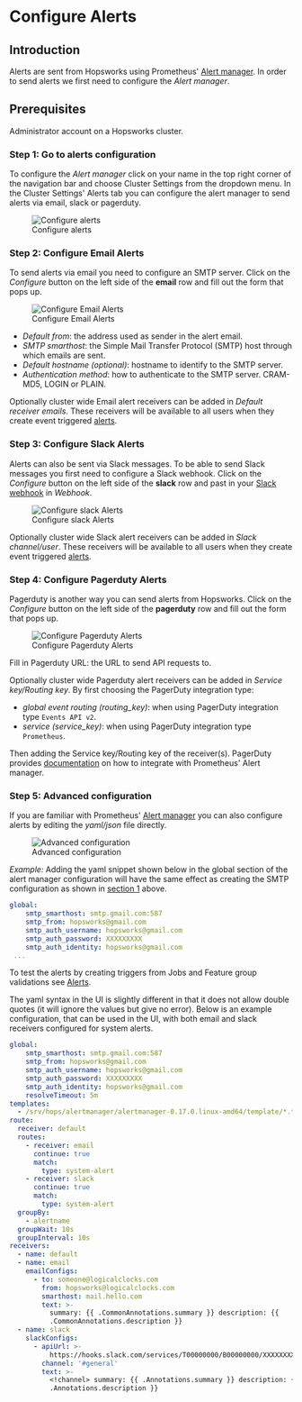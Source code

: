 # Configure Alerts

## Introduction
Alerts are sent from Hopsworks using Prometheus' 
[Alert manager](https://prometheus.io/docs/alerting/latest/alertmanager/).
In order to send alerts we first need to configure the _Alert manager_.

## Prerequisites
Administrator account on a Hopsworks cluster.

### Step 1: Go to alerts configuration
To configure the _Alert manager_ click on your name in the top right corner of the navigation bar and choose
Cluster Settings from the dropdown menu. In the Cluster Settings' Alerts tab you can configure the alert 
manager to send alerts via email, slack or pagerduty.

<figure>
  <img src="../../../assets/images/alerts/configure-alerts.png" alt="Configure alerts"/>
  <figcaption>Configure alerts</figcaption>
</figure>

### Step 2: Configure Email Alerts
To send alerts via email you need to configure an SMTP server. Click on the _Configure_ 
button on the left side of the **email** row and fill out the form that pops up.

<figure>
  <img src="../../../assets/images/alerts/smtp-config.png" alt="Configure Email Alerts"/>
  <figcaption>Configure Email Alerts</figcaption>
</figure>

- _Default from_: the address used as sender in the alert email.
- _SMTP smarthost_: the Simple Mail Transfer Protocol (SMTP) host through which emails are sent.
- _Default hostname (optional)_: hostname to identify to the SMTP server.
- _Authentication method_: how to authenticate to the SMTP server.
  CRAM-MD5, LOGIN or PLAIN.

Optionally cluster wide Email alert receivers can be added in _Default receiver emails_.
These receivers will be available to all users when they create event triggered [alerts](../../../user_guides/fs/feature_group/data_validation_best_practices#setup-alerts).

### Step 3: Configure Slack Alerts
Alerts can also be sent via Slack messages. To be able to send Slack messages you first need to configure
a Slack webhook. Click on the _Configure_ button on the left side of the **slack** row and past in your
[Slack webhook](https://api.slack.com/messaging/webhooks) in _Webhook_.

<figure>
  <img src="../../../assets/images/alerts/slack-config.png" alt="Configure slack Alerts"/>
  <figcaption>Configure slack Alerts</figcaption>
</figure>

Optionally cluster wide Slack alert receivers can be added in _Slack channel/user_.
These receivers will be available to all users when they create event triggered [alerts](../../../user_guides/fs/feature_group/data_validation_best_practices/#setup-alerts).

### Step 4: Configure Pagerduty Alerts
Pagerduty is another way you can send alerts from Hopsworks. Click on the _Configure_ button on the left side of 
the **pagerduty** row and fill out the form that pops up. 

<figure>
  <img src="../../../assets/images/alerts/pagerduty-config.png" alt="Configure Pagerduty Alerts"/>
  <figcaption>Configure Pagerduty Alerts</figcaption>
</figure>

Fill in Pagerduty URL: the URL to send API requests to.

Optionally cluster wide Pagerduty alert receivers can be added in _Service key/Routing key_.
By first choosing the PagerDuty integration type:

- _global event routing (routing_key)_: when using PagerDuty integration type `Events API v2`.
- _service (service_key)_: when using PagerDuty integration type `Prometheus`.

Then adding the Service key/Routing key of the receiver(s). PagerDuty provides 
[documentation](https://www.pagerduty.com/docs/guides/prometheus-integration-guide/) on how to integrate with 
Prometheus' Alert manager.


### Step 5: Advanced configuration
If you are familiar with Prometheus' [Alert manager](https://prometheus.io/docs/alerting/latest/alertmanager/) 
you can also configure alerts by editing the _yaml/json_ file directly.  

<figure>
  <img src="../../../assets/images/alerts/advanced-config.png" alt="Advanced configuration"/>
  <figcaption>Advanced configuration</figcaption>
</figure>

_Example:_ Adding the yaml snippet shown below in the global section of the alert manager configuration will
have the same effect as creating the SMTP configuration as shown in [section 1](#1-email-alerts) above.

```yaml
global:
    smtp_smarthost: smtp.gmail.com:587
    smtp_from: hopsworks@gmail.com
    smtp_auth_username: hopsworks@gmail.com
    smtp_auth_password: XXXXXXXXX
    smtp_auth_identity: hopsworks@gmail.com
 ...
```

To test the alerts by creating triggers from Jobs and Feature group validations see [Alerts](../../../user_guides/fs/feature_group/data_validation_best_practices/#setup-alerts).

The yaml syntax in the UI is slightly different in that it does not allow double quotes (it will ignore the values but give no error). 
Below is an example configuration, that can be used in the UI, with both email and slack receivers configured for system alerts.

```yaml
global:
    smtp_smarthost: smtp.gmail.com:587
    smtp_from: hopsworks@gmail.com
    smtp_auth_username: hopsworks@gmail.com
    smtp_auth_password: XXXXXXXXX
    smtp_auth_identity: hopsworks@gmail.com
    resolveTimeout: 5m
templates:
  - /srv/hops/alertmanager/alertmanager-0.17.0.linux-amd64/template/*.tmpl
route:
  receiver: default
  routes:
    - receiver: email
      continue: true
      match:
        type: system-alert
    - receiver: slack
      continue: true
      match:
        type: system-alert
  groupBy:
    - alertname
  groupWait: 10s
  groupInterval: 10s
receivers:
  - name: default
  - name: email
    emailConfigs:
      - to: someone@logicalclocks.com
        from: hopsworks@logicalclocks.com
        smarthost: mail.hello.com
        text: >-
          summary: {{ .CommonAnnotations.summary }} description: {{
          .CommonAnnotations.description }}
  - name: slack
    slackConfigs:
      - apiUrl: >-
          https://hooks.slack.com/services/T00000000/B00000000/XXXXXXXXXXXXXXXXXXXXXXXX
        channel: '#general'
        text: >-
          <!channel> summary: {{ .Annotations.summary }} description: {{
          .Annotations.description }}
```
